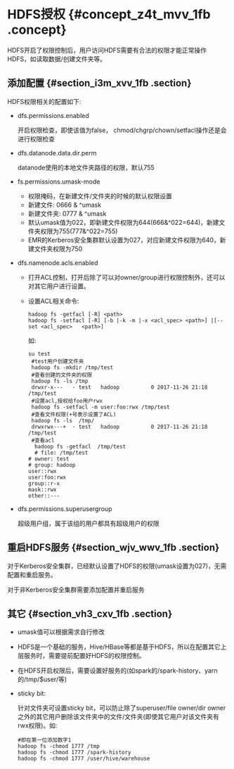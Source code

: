 # HDFS授权 {#concept_z4t_mvv_1fb .concept}

HDFS开启了权限控制后，用户访问HDFS需要有合法的权限才能正常操作HDFS，如读取数据/创建文件夹等。

## 添加配置 {#section_i3m_xvv_1fb .section}

HDFS权限相关的配置如下:

-   dfs.permissions.enabled

    开启权限检查，即使该值为false， chmod/chgrp/chown/setfacl操作还是会进行权限检查

-   dfs.datanode.data.dir.perm

    datanode使用的本地文件夹路径的权限，默认755

-   fs.permissions.umask-mode
    -   权限掩码，在新建文件/文件夹的时候的默认权限设置
    -   新建文件: 0666 & ^umask
    -   新建文件夹: 0777 & ^umask
    -   默认umask值为022，即新建文件权限为644\(666&^022=644\)，新建文件夹权限为755\(777&^022=755\)
    -   EMR的Kerberos安全集群默认设置为027，对应新建文件权限为640，新建文件夹权限为750
-   dfs.namenode.acls.enabled
    -   打开ACL控制，打开后除了可以对owner/group进行权限控制外，还可以对其它用户进行设置。
    -   设置ACL相关命令:

        ```
        hadoop fs -getfacl [-R] <path>
        hadoop fs -setfacl [-R] [-b |-k -m |-x <acl_spec> <path>] |[--set <acl_spec>   <path>]
        ```

        如:

        ```
        su test
         #test用户创建文件夹
         hadoop fs -mkdir /tmp/test
         #查看创建的文件夹的权限
         hadoop fs -ls /tmp
         drwxr-x---   - test   hadoop          0 2017-11-26 21:18 /tmp/test
         #设置acl,授权给foo用户rwx
         hadoop fs -setfacl -m user:foo:rwx /tmp/test
         #查看文件权限(+号表示设置了ACL)
         hadoop fs -ls  /tmp/
         drwxrwx---+  - test   hadoop          0 2017-11-26 21:18 /tmp/test
         #查看acl
          hadoop fs -getfacl  /tmp/test
          # file: /tmp/test
        # owner: test
        # group: hadoop
        user::rwx
        user:foo:rwx
        group::r-x
        mask::rwx
        other::---
        ```

-   dfs.permissions.superusergroup

    超级用户组，属于该组的用户都具有超级用户的权限


## 重启HDFS服务 {#section_wjv_wwv_1fb .section}

对于Kerberos安全集群，已经默认设置了HDFS的权限\(umask设置为027\)，无需配置和重启服务。

对于非Kerberos安全集群需要添加配置并重启服务

## 其它 {#section_vh3_cxv_1fb .section}

-   umask值可以根据需求自行修改
-   HDFS是一个基础的服务，Hive/HBase等都是基于HDFS，所以在配置其它上层服务时，需要提前配置好HDFS的权限控制。
-   在HDFS开启权限后，需要设置好服务的\(如spark的/spark-history、yarn的/tmp/$user/等\)
-   sticky bit:

    针对文件夹可设置sticky bit，可以防止除了superuser/file owner/dir owner之外的其它用户删除该文件夹中的文件/文件夹\(即使其它用户对该文件夹有rwx权限\)。如:

    ```
    #即在第一位添加数字1
    hadoop fs -chmod 1777 /tmp
    hadoop fs -chmod 1777 /spark-history
    hadoop fs -chmod 1777 /user/hive/warehouse
    ```


